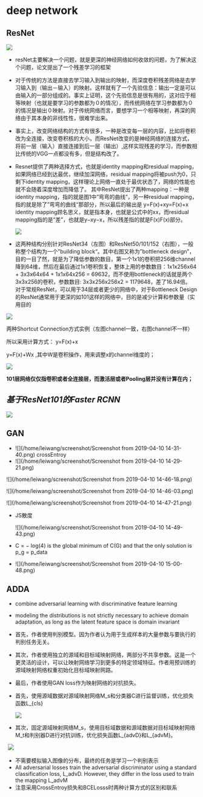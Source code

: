 # deep network

##  ResNet

![](/home/leiwang/transfer_learning/transferlearning-master/code/deep/DAN/resnet2.jpg)

- resNet主要解决一个问题，就是更深的神经网络如何收敛的问题，为了解决这个问题，论文提出了一个残差学习的框架

- 对于传统的方法是直接去学习输入到输出的映射，而深度卷积残差网络是去学习输入到（输出－输入）的映射。这样就有了一个先验信息：输出一定是可以由输入的一部分组成的。事实上证明，这个先验信息是很有用的，这对应于相等映射（也就是要学习的参数都为０的情况），而传统网络在学习参数都为０的情况是输出０映射。对于传统网络而言，要想学习一个相等映射，再深的网络由于其本身的非线性性，很难学出来。

- 事实上，改变网络结构的方式有很多，一种是改变每一层的内容，比如将卷积改为全连接，改变卷积核的大小，而ResNet改变的是神经网络的连接方式，将前一层（输入）直接连接到后一层（输出）,这样实现残差的学习，而参数相比传统的VGG一点都没有多，但是结构改了。

- Resnet提供了两种选择方式，也就是identity mapping和residual mapping，如果网络已经到达最优，继续加深网络，residual mapping将被push为0，只剩下identity mapping，这样理论上网络一直处于最优状态了，网络的性能也就不会随着深度增加而降低了。
其中ResNet提出了两种mapping：一种是identity mapping，指的就是图1中”弯弯的曲线”，另一种residual mapping，指的就是除了”弯弯的曲线“那部分，所以最后的输出是 y=F(x)+xy=F(x)+x 
identity mapping顾名思义，就是指本身，也就是公式中的xx，而residual mapping指的是“差”，也就是y−xy−x，所以残差指的就是F(x)F(x)部分。 

  ![](/home/leiwang/transfer_learning/transferlearning-master/code/deep/DAN/ResNet1.png)
- 这两种结构分别针对ResNet34（左图）和ResNet50/101/152（右图），一般称整个结构为一个”building block“。其中右图又称为”bottleneck design”，目的一目了然，就是为了降低参数的数目，第一个1x1的卷积把256维channel降到64维，然后在最后通过1x1卷积恢复，整体上用的参数数目：1x1x256x64 + 3x3x64x64 + 1x1x64x256 = 69632，而不使用bottleneck的话就是两个3x3x256的卷积，参数数目: 3x3x256x256x2 = 1179648，差了16.94倍。 
对于常规ResNet，可以用于34层或者更少的网络中，对于Bottleneck Design的ResNet通常用于更深的如101这样的网络中，目的是减少计算和参数量（实用目的

![](/home/leiwang/transfer_learning/transferlearning-master/code/deep/DAN/two.png)

两种Shortcut Connection方式实例（左图channel一致，右图channel不一样）

所以采用计算方式： 
y=F(x)+x 

y=F(x)+Wx ,其中W是卷积操作，用来调整x的channel维度的； 

![](/home/leiwang/transfer_learning/transferlearning-master/code/deep/DAN/ResNet3.png)

**101层网络仅仅指卷积或者全连接层，而激活层或者Pooling层并没有计算在内；** 



## *基于ResNet101的Faster RCNN* 

![](/home/leiwang/transfer_learning/transferlearning-master/code/deep/DAN/Fater_RCNN.png)

## GAN

- ![](/home/leiwang/screenshot/Screenshot from 2019-04-10 14-31-40.png)
         crossEntroy
- ![](/home/leiwang/screenshot/Screenshot from 2019-04-10 14-29-21.png)

![](/home/leiwang/screenshot/Screenshot from 2019-04-10 14-46-18.png)

![](/home/leiwang/screenshot/Screenshot from 2019-04-10 14-46-03.png)

![](/home/leiwang/screenshot/Screenshot from 2019-04-10 14-47-21.png)

- JS散度

  ![](/home/leiwang/screenshot/Screenshot from 2019-04-10 14-49-43.png)

- C  = − log(4) is the global minimum of C(G) and that the only solution is p_g = p_data 

- ![](/home/leiwang/screenshot/Screenshot from 2019-04-10 15-00-48.png)

  

## ADDA

- combine adversarial learning with discriminative feature learning
- modeling the distributions is not strictly necessary to achieve domain adaptation, as long as the latent feature space is domain invariant

- 首先，作者使用判别模型。因为作者认为用于生成样本的大量参数与要执行的判别任务无关。

- 其次，作者使用独立的源域和目标域映射网络，两部分不共享参数。这是一个更灵活的设计，可以让映射网络学习到更多的特定领域特征。作者用预训练的源域映射网络权重初始化目标域映射网路。

- 最后，作者使用GAN loss作为映射网络的对抗损失。

- 首先，使用源域数据对源域映射网络M_s和分类器C进行监督训练，优化损失函数L_{cls}

  ![](/home/leiwang/Pictures/9375256-8a695852880029ea.png)

- 其次，固定源域映射网络M_s，使用目标域数据和源域数据对目标域映射网络M_t和判别器D进行对抗训练，优化损失函数L_{advD}和L_{advM}。

​       ![](/home/leiwang/Pictures/9375256-36dcac25c57e3b5e.png)

- 不需要模拟输入图像的分布，最终的任务是学习一个判别表示
- All adversarial losses train the adversarial discriminator using a standard classification loss, L_advD. However, they differ in the loss used to train the mapping L_advM
- 注意采用CrossEntroy损失和BCELosss时两种计算方式的区别和联系